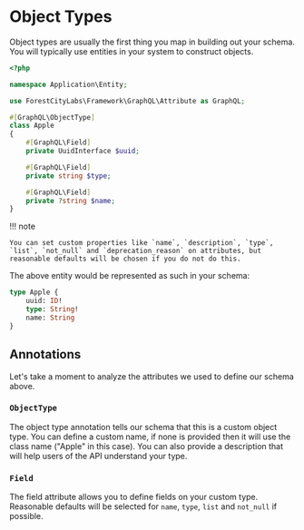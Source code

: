 Object Types
============

Object types are usually the first thing you map in building out your schema. You will typically use entities in your system to construct objects.

```php
<?php

namespace Application\Entity;

use ForestCityLabs\Framework\GraphQL\Attribute as GraphQL;

#[GraphQL\ObjectType]
class Apple
{
    #[GraphQL\Field]
    private UuidInterface $uuid;

    #[GraphQL\Field]
    private string $type;

    #[GraphQL\Field]
    private ?string $name;
}
```
!!! note

    You can set custom properties like `name`, `description`, `type`, `list`, `not_null` and `deprecation_reason` on attributes, but reasonable defaults will be chosen if you do not do this.


The above entity would be represented as such in your schema:

```graphql
type Apple {
    uuid: ID!
    type: String!
    name: String
}
```

## Annotations

Let's take a moment to analyze the attributes we used to define our schema above.

### `ObjectType`

The object type annotation tells our schema that this is a custom object type. You can define a custom name, if none is provided then it will use the class name ("Apple" in this case). You can also provide a description that will help users of the API understand your type.

### `Field`

The field attribute allows you to define fields on your custom type. Reasonable defaults will be selected for `name`, `type`, `list` and `not_null` if possible.
